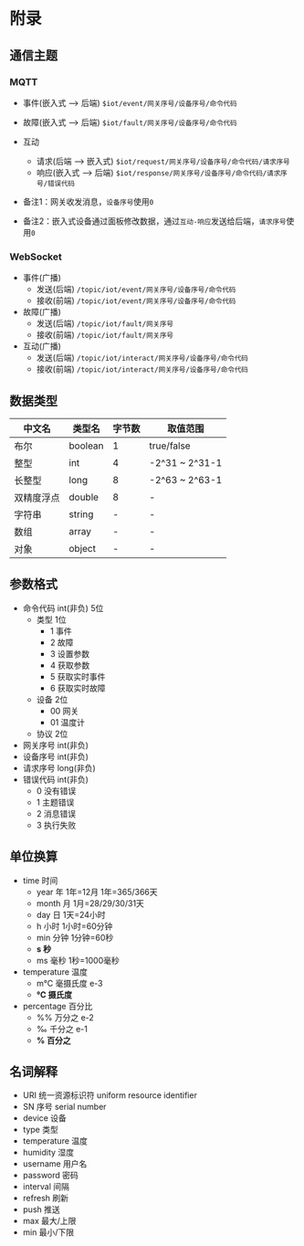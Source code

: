 # 附录

## 通信主题

### MQTT

- 事件(嵌入式 --> 后端)
`$iot/event/网关序号/设备序号/命令代码`
- 故障(嵌入式 --> 后端)
`$iot/fault/网关序号/设备序号/命令代码`
- 互动
  - 请求(后端 --> 嵌入式)
`$iot/request/网关序号/设备序号/命令代码/请求序号`
  - 响应(嵌入式 --> 后端)
`$iot/response/网关序号/设备序号/命令代码/请求序号/错误代码`

- 备注1：网关收发消息，`设备序号`使用`0`
- 备注2：嵌入式设备通过面板修改数据，通过`互动-响应`发送给后端，`请求序号`使用`0`

### WebSocket

- 事件(广播)
  - 发送(后端)
`/topic/iot/event/网关序号/设备序号/命令代码`
  - 接收(前端)
`/topic/iot/event/网关序号/设备序号/命令代码`
- 故障(广播)
  - 发送(后端)
`/topic/iot/fault/网关序号`
  - 接收(前端)
`/topic/iot/fault/网关序号`
- 互动(广播)
  - 发送(后端)
`/topic/iot/interact/网关序号/设备序号/命令代码`
  - 接收(前端)
`/topic/iot/interact/网关序号/设备序号/命令代码`

## 数据类型

| 中文名   | 类型名     | 字节数 | 取值范围       |
|-------|---------| ------ | -------------- |
| 布尔    | boolean | 1      | true/false     |
| 整型    | int     | 4      | -2^31 ~ 2^31-1 |
| 长整型   | long    | 8      | -2^63 ~ 2^63-1 |
| 双精度浮点 | double  | 8      | -              |
| 字符串   | string  | -      | -              |
| 数组    | array   | -      | -              |
| 对象    | object  | -      | -              |

## 参数格式

- 命令代码 int(非负) 5位
  - 类型 1位
    - 1 事件
    - 2 故障
    - 3 设置参数
    - 4 获取参数
    - 5 获取实时事件
    - 6 获取实时故障
  - 设备 2位
    - 00 网关
    - 01 温度计
  - 协议 2位
- 网关序号 int(非负)
- 设备序号 int(非负)
- 请求序号 long(非负)
- 错误代码 int(非负)
  - 0 没有错误
  - 1 主题错误
  - 2 消息错误
  - 3 执行失败

## 单位换算

- time 时间
  - year 年 1年=12月 1年=365/366天
  - month 月 1月=28/29/30/31天
  - day 日 1天=24小时
  - h 小时 1小时=60分钟
  - min 分钟 1分钟=60秒
  - **s 秒**
  - ms 毫秒 1秒=1000毫秒
- temperature 温度
  - m℃ 毫摄氏度 e-3
  - **℃ 摄氏度**
- percentage 百分比
  - %% 万分之 e-2
  - ‰ 千分之 e-1
  - **% 百分之**

## 名词解释

- URI 统一资源标识符 uniform resource identifier
- SN 序号 serial number
- device 设备
- type 类型
- temperature 温度
- humidity 湿度
- username 用户名
- password 密码
- interval 间隔
- refresh 刷新
- push 推送
- max 最大/上限
- min 最小/下限
